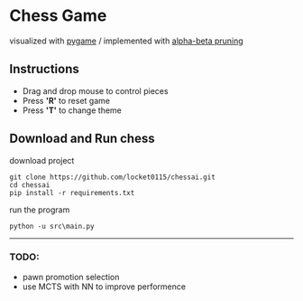# Chess Game
visualized with [pygame](https://www.pygame.org/docs/) / implemented with [alpha-beta pruning](https://en.wikipedia.org/wiki/Alpha%E2%80%93beta_pruning)

## Instructions
- Drag and drop mouse to control pieces
- Press **'R'** to reset game
- Press **'T'** to change theme

## Download and Run chess

download project
```
git clone https://github.com/locket0115/chessai.git
cd chessai
pip install -r requirements.txt
```

run the program
```
python -u src\main.py
```

-----------------

### TODO:

- pawn promotion selection
- use MCTS with NN to improve performence
